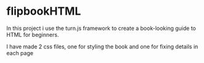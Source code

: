 # flipbookHTML

In this project i use the turn.js framework to create a book-looking guide to HTML for beginners.

I have made 2 css files, one for styling the book and one for fixing details in each page